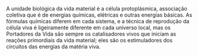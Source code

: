 ﻿A unidade biológica da vida material é a célula protoplásmica, associação coletiva que é de energias químicas, elétricas e outras energias básicas. As fórmulas químicas diferem em cada sistema, e a técnica de reprodução da célula viva é ligeiramente diferente em cada universo local, mas os Portadores da Vida são sempre os catalisadores vivos que iniciam as reações primordiais da vida material; eles são os estimuladores dos circuitos das energias da matéria viva.